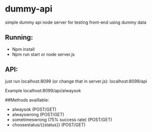 # dummy-api
simple dummy api node server for testing front-end using dummy data

## Running:
* Npm install
* Npm run start or node server.js

## API:
just run localhost:8099 (or change that in server.js):
localhost:8099/api

Example
localhost:8099/api/alwaysok

##Methods availlable:
* alwaysok (POST/GET)
* alwayswrong (POST/GET)
* sometimeswrong (75% success rate) (POST/GET)
* choosestatus/{{status}} (POST/GET)
